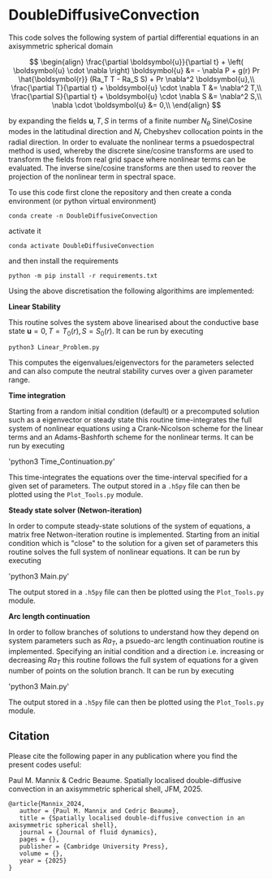# DoubleDiffusiveConvection

This code solves the following system of partial differential equations in an axisymmetric spherical domain

$$
\begin{align} 
\frac{\partial \boldsymbol{u}}{\partial t} + \left( \boldsymbol{u} \cdot \nabla  \right) \boldsymbol{u}  &= - \nabla P + g(r) Pr \hat{\boldsymbol{r}} (Ra_T T  -  Ra_S S)  + Pr \nabla^2 \boldsymbol{u},\\
\frac{\partial T}{\partial t} + \boldsymbol{u} \cdot \nabla T  &= \nabla^2 T,\\
\frac{\partial S}{\partial t} + \boldsymbol{u} \cdot \nabla S  &= \nabla^2 S,\\
\nabla \cdot \boldsymbol{u} &= 0,\\
\end{align} 
$$

by expanding the fields $\boldsymbol{u},T,S$ in terms of a finite number $N_{\theta}$ Sine\Cosine modes in the latitudinal direction and $N_r$ Chebyshev collocation points in the radial direction. In order to evaluate the nonlinear terms a psuedospectral method is used, whereby the discrete sine/cosine transforms are used to transform the fields from real grid space where nonlinear terms can be evaluated. The inverse sine/cosine transforms are then used to reover the projection of the nonlinear term in spectral space. 

To use this code first clone the repository and then create a conda environment (or python virtual environment) 

`conda create -n DoubleDiffusiveConvection`

activate it

`conda activate DoubleDiffusiveConvection`

and then install the requirements

`python -m pip install -r requirements.txt`

Using the above discretisation the following algorithims are implemented:

**Linear Stability**

This routine solves the system above linearised about the conductive base state $\boldsymbol{u}=0,T = T_0(r),S = S_0(r)$. It can be run by executing 

`python3 Linear_Problem.py`

This computes the eigenvalues/eigenvectors for the parameters selected and can also compute the neutral stability curves over a given parameter range.

**Time integration**

Starting from a random initial condition (default) or a precomputed solution such as a eigenvector or steady state this routine time-integrates the full system of nonlinear equations using a Crank-Nicolson scheme for the linear terms and an Adams-Bashforth scheme for the nonlinear terms. It can be run by executing 

'python3 Time_Continuation.py'

This time-integrates the equations over the time-interval specified for a given set of parameters. The output stored in a `.h5py` file can then be plotted using the `Plot_Tools.py` module.

**Steady state solver (Netwon-iteration)**

In order to compute steady-state solutions of the system of equations, a matrix free Netwon-iteration routine is implemented. Starting from an initial condition which is "close" to the solution for a given set of parameters this routine solves the full system of nonlinear equations. It can be run by executing 

'python3 Main.py'

The output stored in a `.h5py` file can then be plotted using the `Plot_Tools.py` module.

**Arc length continuation**

In order to follow branches of solutions to understand how they depend on system parameters such as $Ra_T$, a psuedo-arc length continuation routine is implemented. Specifying an initial condition and a direction i.e. increasing or decreasing $Ra_T$ this routine follows the full system of equations for a given number of points on the solution branch. It can be run by executing 

'python3 Main.py'

The output stored in a `.h5py` file can then be plotted using the `Plot_Tools.py` module.

## Citation

Please cite the following paper in any publication where you find the present codes useful:

Paul M. Mannix & Cedric Beaume. Spatially localised double-diffusive convection in an axisymmetric spherical shell, JFM, 2025.

```
@article{Mannix_2024,
   author = {Paul M. Mannix and Cedric Beaume},
   title = {Spatially localised double-diffusive convection in an axisymmetric spherical shell},
   journal = {Journal of fluid dynamics},
   pages = {},
   publisher = {Cambridge University Press},
   volume = {},
   year = {2025}
}
```
